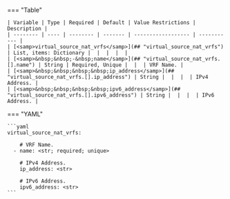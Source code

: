 <!--
  ~ Copyright (c) 2024 Arista Networks, Inc.
  ~ Use of this source code is governed by the Apache License 2.0
  ~ that can be found in the LICENSE file.
  -->
=== "Table"

    | Variable | Type | Required | Default | Value Restrictions | Description |
    | -------- | ---- | -------- | ------- | ------------------ | ----------- |
    | [<samp>virtual_source_nat_vrfs</samp>](## "virtual_source_nat_vrfs") | List, items: Dictionary |  |  |  |  |
    | [<samp>&nbsp;&nbsp;-&nbsp;name</samp>](## "virtual_source_nat_vrfs.[].name") | String | Required, Unique |  |  | VRF Name. |
    | [<samp>&nbsp;&nbsp;&nbsp;&nbsp;ip_address</samp>](## "virtual_source_nat_vrfs.[].ip_address") | String |  |  |  | IPv4 Address. |
    | [<samp>&nbsp;&nbsp;&nbsp;&nbsp;ipv6_address</samp>](## "virtual_source_nat_vrfs.[].ipv6_address") | String |  |  |  | IPv6 Address. |

=== "YAML"

    ```yaml
    virtual_source_nat_vrfs:

        # VRF Name.
      - name: <str; required; unique>

        # IPv4 Address.
        ip_address: <str>

        # IPv6 Address.
        ipv6_address: <str>
    ```
